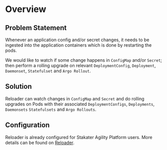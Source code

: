 # Overview

## Problem Statement

Whenever an application config and/or secret changes, it needs to be ingested into the application containers which is done by restarting the pods.

We would like to watch if some change happens in `ConfigMap` and/or `Secret`; then perform a rolling upgrade on relevant `DeploymentConfig`, `Deployment`, `Daemonset`, `Statefulset` and `Argo Rollout`.

## Solution

Reloader can watch changes in `ConfigMap` and `Secret` and do rolling upgrades on Pods with their associated `DeploymentConfigs`, `Deployments`, `Daemonsets` `Statefulsets` and `Argo Rollouts`.

## Configuration

Reloader is already configured for Stakater Agility Platform users. More details can be found on [Reloader](https://github.com/stakater/Reloader/tree/master#deploying-to-kubernetes).
